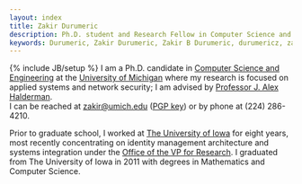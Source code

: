 ```yaml
---
layout: index
title: Zakir Durumeric
description: Ph.D. student and Research Fellow in Computer Science and Engineering at the University of Michigan.
keywords: Durumeric, Zakir Durumeric, Zakir B Durumeric, durumericz, zakirbpd, zakird, Zakir B P Durumeric, Mining Your Ps and Qs
---
```

{% include JB/setup %}
I am a Ph.D. candidate in [Computer Science and Engineering](https://www.cse.umich.edu/) at the [University of Michigan](http://www.umich.edu) where my research is focused on applied systems and network security; I am advised by [Professor J. Alex Halderman](https://jhalderm.com/).  
I can be reached at [zakir@umich.edu](mailto:zakir@umich.edu) ([PGP key](gpg.html)) or by phone at (224) 286-4210.
	
Prior to graduate school, I worked at [The University of Iowa](http://www.uiowa.edu) for eight years, most recently concentrating on identity management architecture and systems integration under the [Office of the VP for Research](https://research.uiowa.edu). I graduated from The University of Iowa in 2011 with degrees in Mathematics and Computer Science. 

